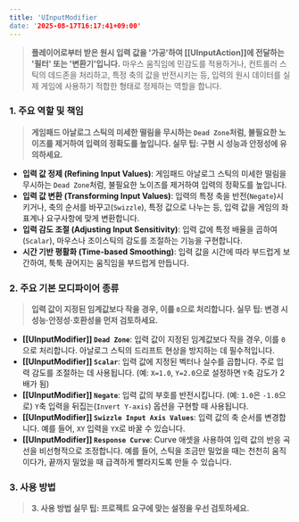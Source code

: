 ```yaml
---
title: 'UInputModifier
date: '2025-08-17T16:17:41+09:00'
---
```




> **플레이어로부터 받은 원시 입력 값을 '가공'하여 [[UInputAction]]에 전달하는 '필터' 또는 '변환기'입니다.** 마우스 움직임에 민감도를 적용하거나, 컨트롤러 스틱의 데드존을 처리하고, 특정 축의 값을 반전시키는 등, 입력의 원시 데이터를 실제 게임에 사용하기 적합한 형태로 정제하는 역할을 합니다.

### **1. 주요 역할 및 책임**
> **게임패드 아날로그 스틱의 미세한 떨림을 무시하는 `Dead Zone`처럼, 불필요한 노이즈를 제거하여 입력의 정확도를 높입니다. 실무 팁: 구현 시 성능과 안정성에 유의하세요.**
* **입력 값 정제 (Refining Input Values)**:
	게임패드 아날로그 스틱의 미세한 떨림을 무시하는 `Dead Zone`처럼, 불필요한 노이즈를 제거하여 입력의 정확도를 높입니다.
* **입력 값 변환 (Transforming Input Values)**:
	입력의 특정 축을 반전(`Negate`)시키거나, 축의 순서를 바꾸고(`Swizzle`), 특정 값으로 나누는 등, 입력 값을 게임의 좌표계나 요구사항에 맞게 변환합니다.
* **입력 감도 조절 (Adjusting Input Sensitivity)**:
	입력 값에 특정 배율을 곱하여(`Scalar`), 마우스나 조이스틱의 감도를 조절하는 기능을 구현합니다.
* **시간 기반 평활화 (Time-based Smoothing)**:
	입력 값을 시간에 따라 부드럽게 보간하여, 툭툭 끊어지는 움직임을 부드럽게 만듭니다.

### **2. 주요 기본 모디파이어 종류**
> **입력 값이 지정된 임계값보다 작을 경우, 이를 `0`으로 처리합니다. 실무 팁: 변경 시 성능·안정성·호환성을 먼저 검토하세요.**
* **[[UInputModifier]] `Dead Zone`**:
	입력 값이 지정된 임계값보다 작을 경우, 이를 `0`으로 처리합니다. 아날로그 스틱의 드리프트 현상을 방지하는 데 필수적입니다.
* **[[UInputModifier]] `Scalar`**:
	입력 값에 지정된 벡터나 실수를 곱합니다. 주로 입력 감도를 조절하는 데 사용됩니다. (예: `X=1.0`, `Y=2.0`으로 설정하면 `Y`축 감도가 2배가 됨)
* **[[UInputModifier]] `Negate`**:
	입력 값의 부호를 반전시킵니다. (예: `1.0`은 `-1.0`으로) `Y`축 입력을 뒤집는(`Invert Y-axis`) 옵션을 구현할 때 사용됩니다.
* **[[UInputModifier]] `Swizzle Input Axis Values`**:
	입력 값의 축 순서를 변경합니다. 예를 들어, `XY` 입력을 `YX`로 바꿀 수 있습니다.
* **[[UInputModifier]] `Response Curve`**:
	Curve 애셋을 사용하여 입력 값의 반응 곡선을 비선형적으로 조정합니다. 예를 들어, 스틱을 조금만 밀었을 때는 천천히 움직이다가, 끝까지 밀었을 때 급격하게 빨라지도록 만들 수 있습니다.

### **3. 사용 방법**
> **3. 사용 방법 실무 팁: 프로젝트 요구에 맞는 설정을 우선 검토하세요.**
